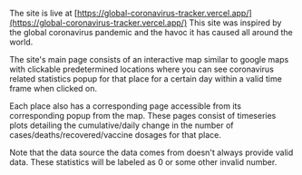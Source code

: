 The site is live at [https://global-coronavirus-tracker.vercel.app/](https://global-coronavirus-tracker.vercel.app/)
This site was inspired by the global coronavirus pandemic and the havoc
it has caused all around the world.

The site's main page consists of an interactive map similar to google maps
with clickable predetermined locations where you can see coronavirus related
statistics popup for that place for a certain day within a valid time
frame when clicked on.

Each place also has a corresponding page accessible from its corresponding
popup from the map. These pages consist of timeseries plots detailing the
cumulative/daily change in the number of cases/deaths/recovered/vaccine dosages
for that place.

Note that the data source the data comes from doesn't always provide valid
data. These statistics will be labeled as 0 or some other invalid number.
